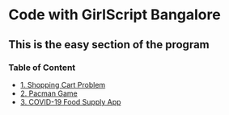 # Code with GirlScript Bangalore

## This is the easy section of the program

### Table of Content

- [1. Shopping Cart Problem](1.%20Shopping%20Cart%20Problem/README.md)
- [2. Pacman Game](2.%20Pacman%20Game/README.md)
- [3. COVID-19 Food Supply App](3.%20COVID-19%20Food%20Supply%20App/README.md)
